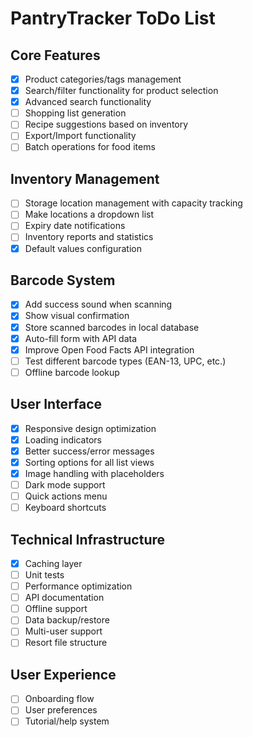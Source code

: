 # PantryTracker ToDo List

## Core Features
- [x] Product categories/tags management
- [x] Search/filter functionality for product selection
- [x] Advanced search functionality
- [ ] Shopping list generation
- [ ] Recipe suggestions based on inventory
- [ ] Export/Import functionality
- [ ] Batch operations for food items

## Inventory Management
- [ ] Storage location management with capacity tracking
- [ ] Make locations a dropdown list
- [ ] Expiry date notifications
- [ ] Inventory reports and statistics
- [x] Default values configuration

## Barcode System
- [x] Add success sound when scanning
- [x] Show visual confirmation
- [x] Store scanned barcodes in local database
- [x] Auto-fill form with API data
- [x] Improve Open Food Facts API integration
- [ ] Test different barcode types (EAN-13, UPC, etc.)
- [ ] Offline barcode lookup

## User Interface
- [x] Responsive design optimization
- [x] Loading indicators
- [x] Better success/error messages
- [x] Sorting options for all list views
- [x] Image handling with placeholders
- [ ] Dark mode support
- [ ] Quick actions menu
- [ ] Keyboard shortcuts

## Technical Infrastructure
- [x] Caching layer
- [ ] Unit tests
- [ ] Performance optimization
- [ ] API documentation
- [ ] Offline support
- [ ] Data backup/restore
- [ ] Multi-user support
- [ ] Resort file structure

## User Experience
- [ ] Onboarding flow
- [ ] User preferences
- [ ] Tutorial/help system

